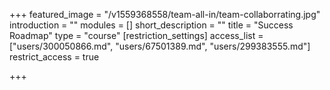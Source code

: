 +++
featured_image = "/v1559368558/team-all-in/team-collaborrating.jpg"
introduction = ""
modules = []
short_description = ""
title = "Success Roadmap"
type = "course"
[restriction_settings]
access_list = ["users/300050866.md", "users/67501389.md", "users/299383555.md"]
restrict_access = true

+++
